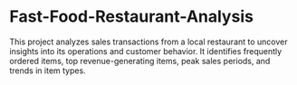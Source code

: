 # Fast-Food-Restaurant-Analysis
 This project analyzes sales transactions from a local restaurant to uncover insights into its operations and customer behavior. It identifies frequently ordered items, top revenue-generating items, peak sales periods, and trends in item types.
